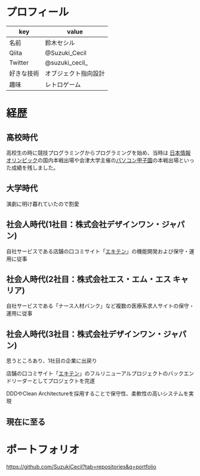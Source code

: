 # プロフィール

| key | value |
----|---- 
| 名前 | 鈴木セシル |
| Qiita | @Suzuki_Cecil |
| Twitter | @suzuki_cecil_ |
| 好きな技術 | オブジェクト指向設計 |
| 趣味 | レトロゲーム |

# 経歴
## 高校時代
高校生の時に競技プログラミングからプログラミングを始め、当時は [日本情報オリンピック](https://www.ioi-jp.org/)の国内本戦出場や会津大学主催の[パソコン甲子園](https://pckoshien.u-aizu.ac.jp/)の本戦出場といった成績を残しました。
## 大学時代
演劇に明け暮れていたので割愛
## 社会人時代(1社目：株式会社デザインワン・ジャパン)
自社サービスである店舗の口コミサイト「[エキテン](https://www.ekiten.jp/)」の機能開発および保守・運用に従事
## 社会人時代(2社目：株式会社エス・エム・エス キャリア)
自社サービスである「ナース人材バンク」など複数の医療系求人サイトの保守・運用に従事
## 社会人時代(3社目：株式会社デザインワン・ジャパン)
思うところあり、1社目の企業に出戻り

店舗の口コミサイト「[エキテン](https://www.ekiten.jp/)」のフルリニューアルプロジェクトのバックエンドリーダーとしてプロジェクトを完遂

DDDやClean Architectureを採用することで保守性、柔軟性の高いシステムを実現

## 現在に至る

# ポートフォリオ

https://github.com/SuzukiCecil?tab=repositories&q=portfolio

